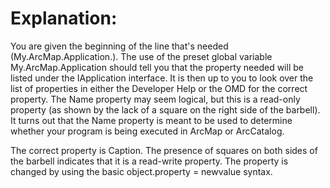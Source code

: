 # Explanation: #

You are given the beginning of the line that's needed (My.ArcMap.Application.). The use of the preset global variable My.ArcMap.Application should tell you that the property needed will be listed under the IApplication interface. It is then up to you to look over the list of properties in either the Developer Help or the OMD for the correct property. The Name property may seem logical, but this is a read-only property (as shown by the lack of a square on the right side of the barbell). It turns out that the Name property is meant to be used to determine whether your program is being executed in ArcMap or ArcCatalog.

The correct property is Caption. The presence of squares on both sides of the barbell indicates that it is a read-write property. The property is changed by using the basic object.property = newvalue syntax.
